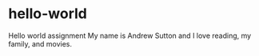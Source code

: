 # hello-world
Hello world assignment
My name is Andrew Sutton and I love reading, my family, and movies.
